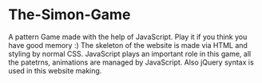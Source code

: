 # The-Simon-Game
A pattern Game made with the help of JavaScript. Play it if you think you have good memory :) 
The skeleton of the website is made via HTML and styling by normal CSS.
JavaScript plays an important role in this game, all the patetrns, animations are managed by JavaScript. Also jQuery syntax is used in this website making.
